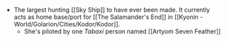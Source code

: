 - The largest hunting [[Sky Ship]] to have ever been made. It currently acts as home base/port for [[The Salamander's End]] in [[Kyonin - World/Golarion/Cities/Kodor/Kodor]]. 
	- She's piloted by one *Tabaxi* person named [[Artyom Seven Feather]] 